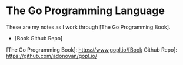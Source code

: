 # The Go Programming Language

These are my notes as I work through [The Go Programming Book].

- [Book Github Repo]


[//]: # (References)

[The Go Programming Book]: https://www.gopl.io/[Book Github Repo]: https://github.com/adonovan/gopl.io/
